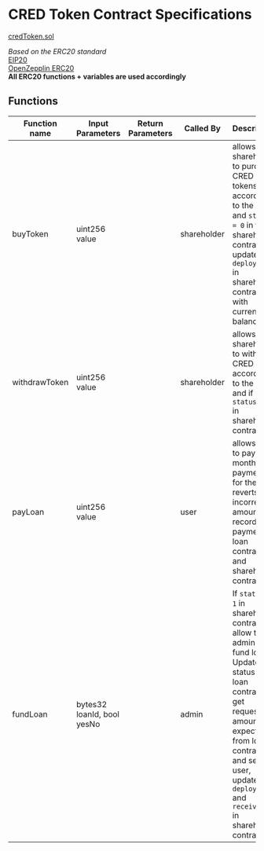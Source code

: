 # CRED Token Contract Specifications

[credToken.sol](../contracts/credToken.sol)

_Based on the ERC20 standard_  
[EIP20](https://github.com/ethereum/EIPs/blob/master/EIPS/eip-20.md)  
[OpenZepplin ERC20](https://github.com/OpenZeppelin/openzeppelin-contracts/blob/master/contracts/token/ERC20/ERC20.sol)  
**All ERC20 functions + variables are used accordingly**

## Functions

| Function name | Input Parameters | Return Parameters | Called By | Description |
| ------------- | ---------------- | ----------------- | --------- | ----------- |
| buyToken | uint256 value | | shareholder | allows shareholder to purchase CRED tokens according to the rate and `status = 0` in the shareholder contract, update `deployable` in shareholder contract with current DAI balance |
| withdrawToken | uint256 value | | shareholder | allows shareholder to withdraw CRED according to the rate and if `status = 2` in shareholder contract |
| payLoan | uint256 value | | user | allows user to pay monthly payment for the loan, reverts if incorrect amount, record payment in loan contract and shareholder contract |
| fundLoan | bytes32 loanId, bool yesNo | | admin | If `status = 1` in shareholder contract, allow the admin to fund loans. Update status in loan contract, get requested amount and expected from loan contract and send to user, update `deployed` and `receivable` in shareholder contract |
